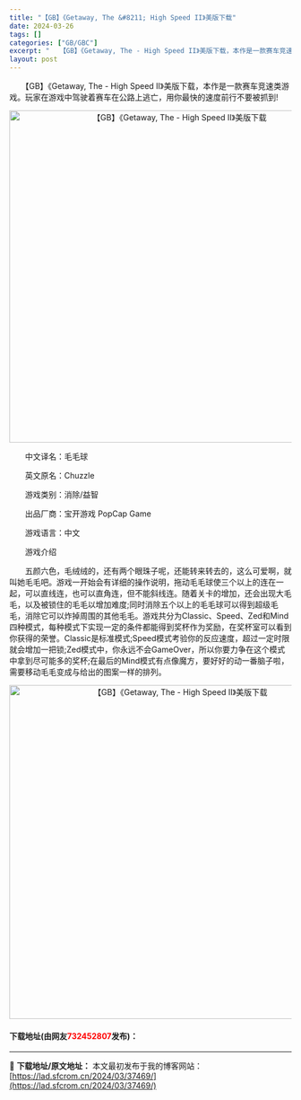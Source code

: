 ```yaml
---
title: "【GB】《Getaway, The &#8211; High Speed II》美版下载"
date: 2024-03-26
tags: []
categories: ["GB/GBC"]
excerpt: "　　【GB】《Getaway, The - High Speed II》美版下载，本作是一款赛车竞速类游戏。玩家在游戏中驾驶着赛车在公路上逃亡，用你最快的速度前行不要被抓到! 　　中文译名：毛毛球 　　英文原名：Chuzzle 　　游戏类别：消除/益智 　　出品厂商：宝开游戏 PopCap Game&hellip;"
layout: post
---
```


 <p>　　【GB】《Getaway, The - High Speed II》美版下载，本作是一款赛车竞速类游戏。玩家在游戏中驾驶着赛车在公路上逃亡，用你最快的速度前行不要被抓到!</p> <p align="center"><img align="" border="0" src="https://lad.sfcrom.cn/wp-content/uploads/2024/03/20240326_6602803de4862.png" width="592" alt="【GB】《Getaway, The - High Speed II》美版下载" /></p> <p>　　中文译名：毛毛球</p> <p>　　英文原名：Chuzzle</p> <p>　　游戏类别：消除/益智</p> <p>　　出品厂商：宝开游戏 PopCap Game</p> <p>　　游戏语言：中文</p> <p>　　游戏介绍</p> <p>　　五颜六色，毛绒绒的，还有两个眼珠子呢，还能转来转去的，这么可爱啊，就叫她毛毛吧。游戏一开始会有详细的操作说明，拖动毛毛球使三个以上的连在一起，可以直线连，也可以直角连，但不能斜线连。随着关卡的增加，还会出现大毛毛，以及被锁住的毛毛以增加难度;同时消除五个以上的毛毛球可以得到超级毛毛，消除它可以炸掉周围的其他毛毛。游戏共分为Classic、Speed、Zed和Mind四种模式，每种模式下实现一定的条件都能得到奖杯作为奖励，在奖杯室可以看到你获得的荣誉。Classic是标准模式;Speed模式考验你的反应速度，超过一定时限就会增加一把锁;Zed模式中，你永远不会GameOver，所以你要力争在这个模式中拿到尽可能多的奖杯;在最后的Mind模式有点像魔方，要好好的动一番脑子啦，需要移动毛毛变成与给出的图案一样的排列。</p> <p align="center"><img align="" border="0" src="https://lad.sfcrom.cn/wp-content/uploads/2024/03/20240326_6602803eac9f3.png" width="595" alt="【GB】《Getaway, The - High Speed II》美版下载" /></p> <p><h4>下载地址(由网友<font color="red">732452807</font>发布)：</h4></p> 

---
📖 **下载地址/原文地址：** 本文最初发布于我的博客网站：[https://lad.sfcrom.cn/2024/03/37469/](https://lad.sfcrom.cn/2024/03/37469/)
